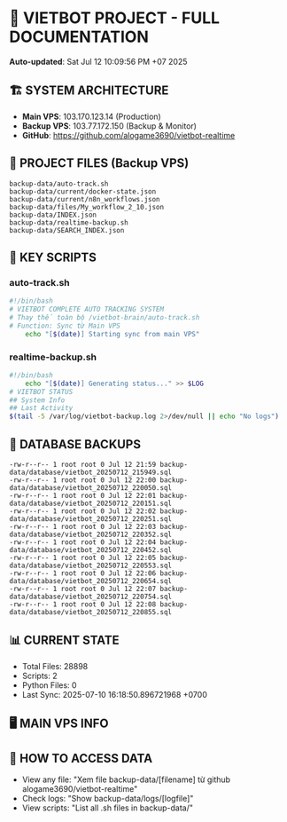 # 🤖 VIETBOT PROJECT - FULL DOCUMENTATION
**Auto-updated**: Sat Jul 12 10:09:56 PM +07 2025

## 🏗️ SYSTEM ARCHITECTURE
- **Main VPS**: 103.170.123.14 (Production)
- **Backup VPS**: 103.77.172.150 (Backup & Monitor)
- **GitHub**: https://github.com/alogame3690/vietbot-realtime

## 📁 PROJECT FILES (Backup VPS)
```
backup-data/auto-track.sh
backup-data/current/docker-state.json
backup-data/current/n8n_workflows.json
backup-data/files/My_workflow_2_10.json
backup-data/INDEX.json
backup-data/realtime-backup.sh
backup-data/SEARCH_INDEX.json
```

## 🔧 KEY SCRIPTS
### auto-track.sh
```bash
#!/bin/bash
# VIETBOT COMPLETE AUTO TRACKING SYSTEM
# Thay thế toàn bộ /vietbot-brain/auto-track.sh
# Function: Sync từ Main VPS
    echo "[$(date)] Starting sync from main VPS"
```
### realtime-backup.sh
```bash
#!/bin/bash
    echo "[$(date)] Generating status..." >> $LOG
# VIETBOT STATUS
## System Info
## Last Activity
$(tail -5 /var/log/vietbot-backup.log 2>/dev/null || echo "No logs")
```

## 💾 DATABASE BACKUPS
```
-rw-r--r-- 1 root root 0 Jul 12 21:59 backup-data/database/vietbot_20250712_215949.sql
-rw-r--r-- 1 root root 0 Jul 12 22:00 backup-data/database/vietbot_20250712_220050.sql
-rw-r--r-- 1 root root 0 Jul 12 22:01 backup-data/database/vietbot_20250712_220151.sql
-rw-r--r-- 1 root root 0 Jul 12 22:02 backup-data/database/vietbot_20250712_220251.sql
-rw-r--r-- 1 root root 0 Jul 12 22:03 backup-data/database/vietbot_20250712_220352.sql
-rw-r--r-- 1 root root 0 Jul 12 22:04 backup-data/database/vietbot_20250712_220452.sql
-rw-r--r-- 1 root root 0 Jul 12 22:05 backup-data/database/vietbot_20250712_220553.sql
-rw-r--r-- 1 root root 0 Jul 12 22:06 backup-data/database/vietbot_20250712_220654.sql
-rw-r--r-- 1 root root 0 Jul 12 22:07 backup-data/database/vietbot_20250712_220754.sql
-rw-r--r-- 1 root root 0 Jul 12 22:08 backup-data/database/vietbot_20250712_220855.sql
```

## 📊 CURRENT STATE
- Total Files: 28898
- Scripts: 2
- Python Files: 0
- Last Sync: 2025-07-10 16:18:50.896721968 +0700

## 🖥️ MAIN VPS INFO


## 🚨 HOW TO ACCESS DATA
- View any file: "Xem file backup-data/[filename] từ github alogame3690/vietbot-realtime"
- Check logs: "Show backup-data/logs/[logfile]"
- View scripts: "List all .sh files in backup-data/"
